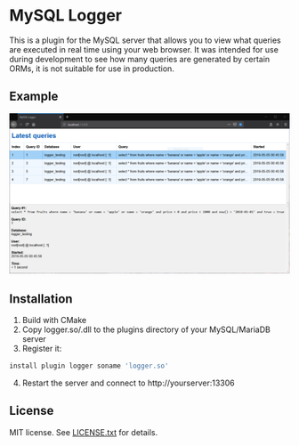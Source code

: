 MySQL Logger
============

This is a plugin for the MySQL server that allows you to view what queries are
executed in real time using your web browser. It was intended for use during
development to see how many queries are generated by certain ORMs, it is not
suitable for use in production.

Example
--------

![Screenshot](screenshot.png)

Installation
------------

1. Build with CMake
2. Copy logger.so/.dll to the plugins directory of your MySQL/MariaDB server
3. Register it:

```sql
install plugin logger soname 'logger.so'
```

4. Restart the server and connect to http://yourserver:13306

License
-------

MIT license. See [LICENSE.txt](LICENSE.txt) for details.
